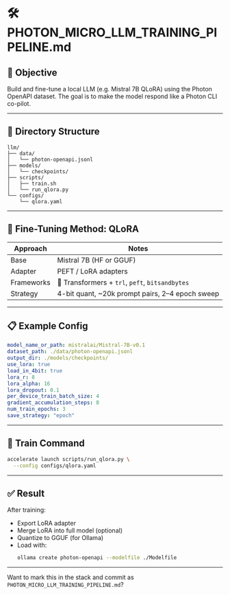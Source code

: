 # 🛠️ PHOTON_MICRO_LLM_TRAINING_PIPELINE.md

## 🧭 Objective

Build and fine-tune a local LLM (e.g. Mistral 7B QLoRA) using the Photon OpenAPI dataset. The goal is to make the model respond like a Photon CLI co-pilot.

---

## 📁 Directory Structure

```plaintext
llm/
├── data/
│   └── photon-openapi.jsonl
├── models/
│   └── checkpoints/
├── scripts/
│   ├── train.sh
│   └── run_qlora.py
└── configs/
    └── qlora.yaml
```

---

## 🧪 Fine-Tuning Method: QLoRA

| Approach   | Notes                        |
|------------|------------------------------|
| Base       | Mistral 7B (HF or GGUF)      |
| Adapter    | PEFT / LoRA adapters         |
| Frameworks | 🤗 Transformers + `trl`, `peft`, `bitsandbytes` |
| Strategy   | 4-bit quant, ~20k prompt pairs, 2–4 epoch sweep |

---

## 📋 Example Config

```yaml
model_name_or_path: mistralai/Mistral-7B-v0.1
dataset_path: ./data/photon-openapi.jsonl
output_dir: ./models/checkpoints/
use_lora: true
load_in_4bit: true
lora_r: 8
lora_alpha: 16
lora_dropout: 0.1
per_device_train_batch_size: 4
gradient_accumulation_steps: 8
num_train_epochs: 3
save_strategy: "epoch"
```

---

## 🏁 Train Command

```bash
accelerate launch scripts/run_qlora.py \
  --config configs/qlora.yaml
```

---

## ✅ Result

After training:
- Export LoRA adapter
- Merge LoRA into full model (optional)
- Quantize to GGUF (for Ollama)
- Load with:
  ```bash
  ollama create photon-openapi --modelfile ./Modelfile
  ```

---

Want to mark this in the stack and commit as `PHOTON_MICRO_LLM_TRAINING_PIPELINE.md`?
